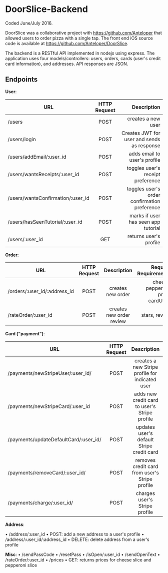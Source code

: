 # DoorSlice-Backend
Coded June/July 2016.

DoorSlice was a collaborative project with https://github.com/Anteloper that allowed users to order pizza with a single tap. The front end iOS source code is available at https://github.com/Anteloper/DoorSlice. 

The backend is a RESTful API implemented in nodejs using express. The application uses four models/controllers: users, orders, cards (user's credit card information), and addresses. API responses are JSON.

## Endpoints

**User**:

| URL           | HTTP Request  | Description  | 
| ------------- |:-------------:| ------------:|
| /users        | POST          | creates a new user|
| /users/login      | POST      |   Creates JWT for user and sends as response |
| /users/addEmail/:user_id | POST      |    adds email to user's profile|
| /users/wantsReceipts/:user_id | POST      |    toggles user's receipt preference|
| /users/wantsConfirmation/:user_id | POST      |    toggles user's order confirmation preference|
| /users/hasSeenTutorial/:user_id | POST    |  marks if user has seen app tutorial|
| /users/:user_id | GET      |    returns user's profile        |

**Order**:

| URL           | HTTP Request  | Description  | Request Requirements  | 
| ------------- |:-------------:|:------------:| ------------:|
| /orders/:user_id/:address_id        | POST | creates new order |cheese, pepperoni, price, cardUsed|
| /rateOrder/:user_id      | POST      |creates new order review|   stars, review |


**Card ("payment")**:

| URL           | HTTP Request  | Description  | Request Requirements  | 
| ------------- |:-------------:|:------------:| ------------:|
| /payments/newStripeUser/:user_id/       | POST | creates a new Stripe profile for indicated user |stripeToken, lastFour|
| /payments/newStripeCard/:user_id      | POST      |adds new credit card to user's Stripe profile|  stripeToken, lastFour |
| /payments/updateDefaultCard/:user_id/       | POST | updates user's default Stripe credit card|cardID|
| /payments/removeCard/:user_id/       | POST | removes credit card from user's Stripe profile |cardID|
| /payments/charge/:user_id/       | POST | charges user's Stripe profile |chargeAmount, chargeDescription, stripeToken|


**Address**:

• /address/:user_id
  • POST: add a new address to a user's profile
• /address/:user_id/:address_id
  • DELETE: delete address from a user's profile
  

**Misc**:
• /sendPassCode
• /resetPass
• /isOpen/:user_id
• /sendOpenText
• /rateOrder/:user_id
• /prices
  • GET: returns prices for cheese slice and pepperoni slice

